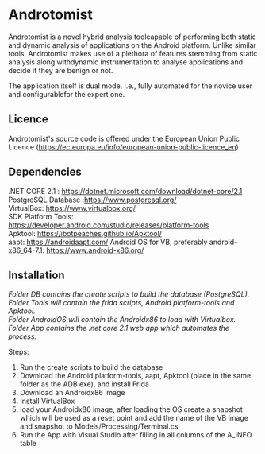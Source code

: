 # Androtomist

Androtomist is a novel hybrid analysis toolcapable of performing both static and dynamic analysis of applications on the Android platform. Unlike similar tools, Androtomist makes use of a plethora of features stemming from static analysis along withdynamic instrumentation to analyse applications and decide if they are benign or not.

The application itself is dual mode, i.e., fully automated for the novice user and configurablefor the expert one.

## Licence 
Androtomist's source code is offered under the European Union Public Licence (https://ec.europa.eu/info/european-union-public-licence_en)

## Dependencies 
.NET CORE 2.1 : https://dotnet.microsoft.com/download/dotnet-core/2.1 <br />
PostgreSQL Database :https://www.postgresql.org/ <br />
VirtualBox: https://www.virtualbox.org/ <br />
SDK Platform Tools: https://developer.android.com/studio/releases/platform-tools <br />
Apktool: https://ibotpeaches.github.io/Apktool/ <br />
aapt: https://androidaapt.com/
Android OS for VB, preferably android-x86_64-7.1: https://www.android-x86.org/ <br />


## Installation
*Folder DB contains the create scripts to build the database (PostgreSQL).*<br />
*Folder Tools will contain the frida scripts, Android platform-tools and Apktool.*<br />
*Folder AndroidOS will contain the Androidx86 to load with Virtualbox.*<br />
*Folder App contains the .net core 2.1 web app which automates the process.*<br />

Steps:
1. Run the create scripts to build the database<br />
2. Download the Android platform-tools, aapt, Apktool (place in the same folder as the ADB exe), and install Frida<br />
3. Download an Androidx86 image<br />
4. Install VirtualBox<br />
5. load your Androidx86 image, after loading the OS create a snapshot which will be used as a reset point and add the name of the VB image and snapshot to Models/Processing/Terminal.cs<br />
6. Run the App with Visual Studio after filling in all columns of the A_INFO table<br />
